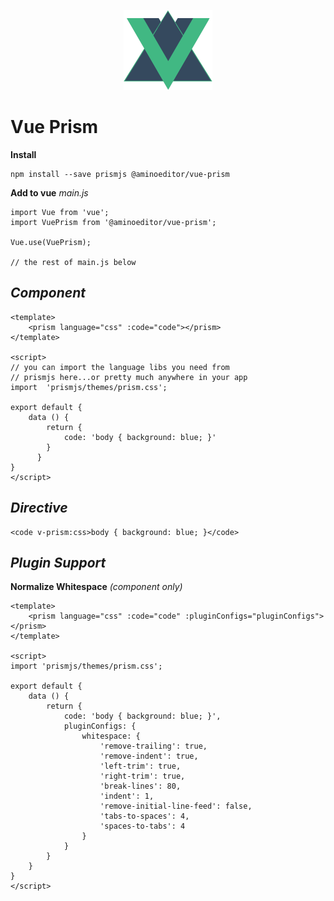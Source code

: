 <p align="center">
	<img src="vue-prism.png" />
	<h1>Vue Prism</h1>
</p>

**Install**
```
npm install --save prismjs @aminoeditor/vue-prism
```

**Add to vue**
*main.js*
```
import Vue from 'vue';
import VuePrism from '@aminoeditor/vue-prism';

Vue.use(VuePrism);

// the rest of main.js below
```

## _Component_
```
<template>
	<prism language="css" :code="code"></prism>
</template>

<script>
// you can import the language libs you need from
// prismjs here...or pretty much anywhere in your app
import  'prismjs/themes/prism.css';

export default {
	data () {
		return {
			code: 'body { background: blue; }'
		}
	  }
}
</script>
```

## _Directive_
```
<code v-prism:css>body { background: blue; }</code>
```

## _Plugin Support_
**Normalize Whitespace** _(component only)_
```
<template>
	<prism language="css" :code="code" :pluginConfigs="pluginConfigs"></prism>
</template>

<script>
import 'prismjs/themes/prism.css';

export default {
	data () {
		return {
			code: 'body { background: blue; }',
			pluginConfigs: {
				whitespace: {
					'remove-trailing': true,
					'remove-indent': true,
					'left-trim': true,
					'right-trim': true,
					'break-lines': 80,
					'indent': 1,
					'remove-initial-line-feed': false,
					'tabs-to-spaces': 4,
					'spaces-to-tabs': 4
				}
			}
		}
	}
}
</script>
```
